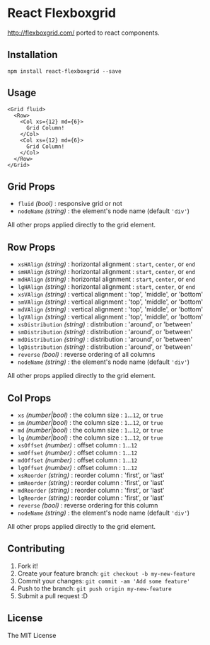 # React Flexboxgrid

http://flexboxgrid.com/ ported to react components.

## Installation

```
npm install react-flexboxgrid --save
```

## Usage

```react
<Grid fluid>
  <Row>
    <Col xs={12} md={6}>
      Grid Column!
    </Col>
    <Col xs={12} md={6}>
      Grid Column!
    </Col>
  </Row>
</Grid>
```

## Grid Props

* `fluid` *(bool)* : responsive grid or not
* `nodeName` *(string)* : the element's node name (default `'div'`)

All other props applied directly to the grid element.


## Row Props

* `xsHAlign` *(string)* : horizontal alignment : `start`, `center`, or `end`
* `smHAlign` *(string)* : horizontal alignment : `start`, `center`, or `end`
* `mdHAlign` *(string)* : horizontal alignment : `start`, `center`, or `end`
* `lgHAlign` *(string)* : horizontal alignment : `start`, `center`, or `end`
* `xsVAlign` *(string)* : vertical alignment : 'top', 'middle', or 'bottom'
* `smVAlign` *(string)* : vertical alignment : 'top', 'middle', or 'bottom'
* `mdVAlign` *(string)* : vertical alignment : 'top', 'middle', or 'bottom'
* `lgVAlign` *(string)* : vertical alignment : 'top', 'middle', or 'bottom'
* `xsDistribution` *(string)* : distribution : 'around', or 'between'
* `smDistribution` *(string)* : distribution : 'around', or 'between'
* `mdDistribution` *(string)* : distribution : 'around', or 'between'
* `lgDistribution` *(string)* : distribution : 'around', or 'between'
* `reverse` *(bool)* : reverse ordering of all columns
* `nodeName` *(string)* : the element's node name (default `'div'`)

All other props applied directly to the grid element.


## Col Props

* `xs` *(number|bool)* : the column size : `1`...`12`, or `true`
* `sm` *(number|bool)* : the column size : `1`...`12`, or `true`
* `md` *(number|bool)* : the column size : `1`...`12`, or `true`
* `lg` *(number|bool)* : the column size : `1`...`12`, or `true`
* `xsOffset` *(number)* : offset column : `1`...`12`
* `smOffset` *(number)* : offset column : `1`...`12`
* `mdOffset` *(number)* : offset column : `1`...`12`
* `lgOffset` *(number)* : offset column : `1`...`12`
* `xsReorder` *(string)* : reorder column : 'first', or 'last'
* `smReorder` *(string)* : reorder column : 'first', or 'last'
* `mdReorder` *(string)* : reorder column : 'first', or 'last'
* `lgReorder` *(string)* : reorder column : 'first', or 'last'
* `reverse` *(bool)* : reverse ordering for this column
* `nodeName` *(string)* : the element's node name (default `'div'`)

All other props applied directly to the grid element.


## Contributing

1. Fork it!
2. Create your feature branch: `git checkout -b my-new-feature`
3. Commit your changes: `git commit -am 'Add some feature'`
4. Push to the branch: `git push origin my-new-feature`
5. Submit a pull request :D


## License

The MIT License
